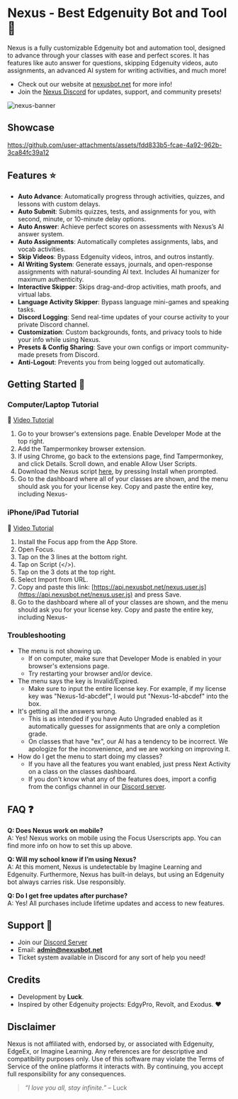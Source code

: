 # Nexus - Best Edgenuity Bot and Tool 🚀
Nexus is a fully customizable Edgenuity bot and automation tool, designed to advance through your classes with ease and perfect scores. It has features like auto answer for questions, skipping Edgenuity videos, auto assignments, an advanced AI system for writing activities, and much more!

- Check out our website at [nexusbot.net](https://nexusbot.net) for more info!
- Join the [Nexus Discord](https://discord.gg/nexusbot) for updates, support, and community presets!

![nexus-banner](https://github.com/user-attachments/assets/eb84b158-4e94-467f-88d9-086eacefc254)

## Showcase
https://github.com/user-attachments/assets/fdd833b5-fcae-4a92-962b-3ca84fc39a12

## Features ⭐  
- **Auto Advance**: Automatically progress through activities, quizzes, and lessons with custom delays.  
- **Auto Submit**: Submits quizzes, tests, and assignments for you, with second, minute, or 10-minute delay options.  
- **Auto Answer**: Achieve perfect scores on assessments with Nexus’s AI answer system.
- **Auto Assignments**: Automatically completes assignments, labs, and vocab activities.
- **Skip Videos**: Bypass Edgenuity videos, intros, and outros instantly.
- **AI Writing System**: Generate essays, journals, and open-response assignments with natural-sounding AI text. Includes AI humanizer for maximum authenticity.  
- **Interactive Skipper**: Skips drag-and-drop activities, math proofs, and virtual labs.  
- **Language Activity Skipper**: Bypass language mini-games and speaking tasks.  
- **Discord Logging**: Send real-time updates of your course activity to your private Discord channel.  
- **Customization**: Custom backgrounds, fonts, and privacy tools to hide your info while using Nexus.  
- **Presets & Config Sharing**: Save your own configs or import community-made presets from Discord.  
- **Anti-Logout**: Prevents you from being logged out automatically.

## Getting Started 🚀

### Computer/Laptop Tutorial
🎥 [Video Tutorial](https://streamable.com/lcj3fo)

1. Go to your browser's extensions page. Enable Developer Mode at the top right.
2. Add the Tampermonkey browser extension.
3. If using Chrome, go back to the extensions page, find Tampermonkey, and click Details. Scroll down, and enable Allow User Scripts.
4. Download the Nexus script [here](https://api.nexusbot.net/nexus.user.js), by pressing Install when prompted.
5. Go to the dashboard where all of your classes are shown, and the menu should ask you for your license key. Copy and paste the entire key, including Nexus-

### iPhone/iPad Tutorial
🎥 [Video Tutorial](https://youtu.be/CD08NKz9sOE)

1. Install the Focus app from the App Store.
2. Open Focus.
3. Tap on the 3 lines at the bottom right.
4. Tap on Script (</>).
5. Tap on the 3 dots at the top right.
6. Select Import from URL.
7. Copy and paste this link: [https://api.nexusbot.net/nexus.user.js](https://api.nexusbot.net/nexus.user.js) and press Save.
8. Go to the dashboard where all of your classes are shown, and the menu should ask you for your license key. Copy and paste the entire key, including Nexus-

### Troubleshooting
- The menu is not showing up.
  - If on computer, make sure that Developer Mode is enabled in your browser's extensions page.
  - Try restarting your browser and/or device.
- The menu says the key is Invalid/Expired.
  - Make sure to input the entire license key. For example, if my license key was "Nexus-1d-abcdef", I would put "Nexus-1d-abcdef" into the box.
- It's getting all the answers wrong.
  - This is as intended if you have Auto Ungraded enabled as it automatically guesses for assignments that are only a completion grade.
  - On classes that have "ex", our AI has a tendency to be incorrect. We apologize for the inconvenience, and we are working on improving it.
- How do I get the menu to start doing my classes?
  - If you have all the features you want enabled, just press Next Activity on a class on the classes dashboard.
  - If you don't know what any of the features does, import a config from the configs channel in our [Discord server](https://discord.gg/nexusbot).

## FAQ ❓
**Q: Does Nexus work on mobile?**  
A: Yes! Nexus works on mobile using the Focus Userscripts app. You can find more info on how to set this up above.

**Q: Will my school know if I’m using Nexus?**  
A: At this moment, Nexus is undetectable by Imagine Learning and Edgenuity. Furthermore, Nexus has built-in delays, but using an Edgenuity bot always carries risk. Use responsibly.

**Q: Do I get free updates after purchase?**  
A: Yes! All purchases include lifetime updates and access to new features.

## Support 💬
- Join our [Discord Server](https://discord.gg/nexusbot)  
- Email: **admin@nexusbot.net**  
- Ticket system available in Discord for any sort of help you need!

## Credits
- Development by **Luck**.  
- Inspired by other Edgenuity projects: EdgyPro, Revolt, and Exodus. ❤️

## Disclaimer
Nexus is not affiliated with, endorsed by, or associated with Edgenuity, EdgeEx, or Imagine Learning. Any references are for descriptive and compatibility purposes only.
Use of this software may violate the Terms of Service of the online platforms it interacts with. By continuing, you accept full responsibility for any consequences.

> *“I love you all, stay infinite.”* – Luck  
